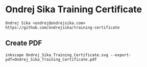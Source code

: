 # Ondrej Sika Training Certificate

    Ondrej Sika <ondrej@ondrejsika.com>
    https://github.com/ondrejsika/training-certificate

## Create PDF

```
inkscape Ondrej_Sika_Training_Certificate.svg --export-pdf=Ondrej_Sika_Training_Certificate.pdf
```